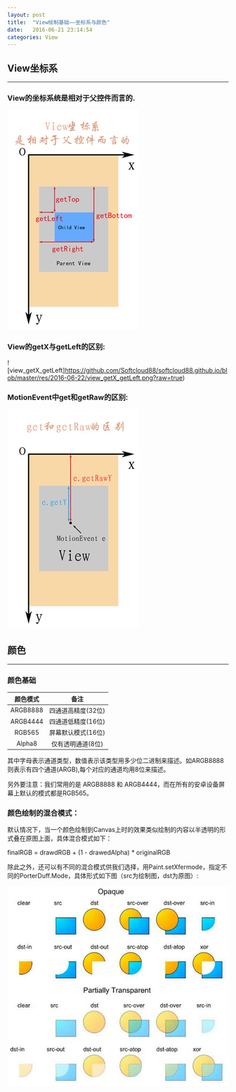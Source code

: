 ```yaml
---
layout: post
title:  "View绘制基础——坐标系与颜色"
date:   2016-06-21 23:14:54
categories: View
---
```


## View坐标系
--------------

### View的坐标系统是相对于父控件而言的.
![view_axis](https://github.com/Softcloud88/softcloud88.github.io/blob/master/res/2016-06-22/view_axis.jpg?raw=true)

### View的getX与getLeft的区别:

![view_getX_getLeft]https://github.com/Softcloud88/softcloud88.github.io/blob/master/res/2016-06-22/view_getX_getLeft.png?raw=true)

### MotionEvent中get和getRaw的区别:

![motion_axis](https://github.com/Softcloud88/softcloud88.github.io/blob/master/res/2016-06-22/motion_axis.jpg?raw=true)

## 颜色
----------------

### 颜色基础

|颜色模式|备注|
|:-:|:-:|
|ARGB8888|四通道高精度(32位)|
|ARGB4444|四通道低精度(16位)|
|RGB565|屏幕默认模式(16位)|
|Alpha8|仅有透明通道(8位)|

其中字母表示通道类型，数值表示该类型用多少位二进制来描述。如ARGB8888则表示有四个通道(ARGB),每个对应的通道均用8位来描述。

另外要注意：我们常用的是 ARGB8888 和 ARGB4444，而在所有的安卓设备屏幕上默认的模式都是RGB565。

### 颜色绘制的混合模式：

默认情况下，当一个颜色绘制到Canvas上时的效果类似绘制的内容以半透明的形式叠在原图上面，具体混合模式如下：

finalRGB = drawdRGB + (1 - drawedAlpha) * originalRGB

除此之外，还可以有不同的混合模式供我们选择，用Paint.setXfermode，指定不同的PorterDuff.Mode，具体形式如下图（src为绘制图，dst为原图）:

![color_combine](https://github.com/Softcloud88/softcloud88.github.io/blob/master/res/2016-06-22/color_combine_strategy.jpg?raw=true)



